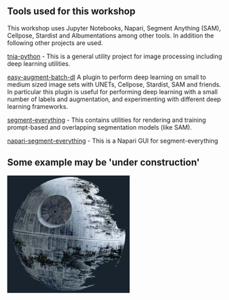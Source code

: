 ## Tools used for this workshop

This workshop uses Jupyter Notebooks, Napari, Segment Anything (SAM), Cellpose, Stardist and Albumentations among other tools.  In addition the following other projects are used.

[tnia-python](https://github.com/True-North-Intelligent-Algorithms/tnia-python) - This is a general utility project for image processing including deep learning utilities.

[easy-augment-batch-dl](https://github.com/True-North-Intelligent-Algorithms/napari-easy-augment-batch-dl) A plugin to perform deep learning on small to medium sized image sets with UNETs, Cellpose, Stardist, SAM and friends.  In particular this plugin is useful for performing deep learning with a small number of labels and augmentation, and experimenting with different deep learning frameworks.  

[segment-everything](https://github.com/True-North-Intelligent-Algorithms/segment-everything) - This contains utilities for rendering and training prompt-based and overlapping segmentation models (like SAM).  

[napari-segment-everything](https://github.com/True-North-Intelligent-Algorithms/napari-segment-everything) - This is a Napari GUI for segment-everything

## Some example may be 'under construction' 



![not found](under_construction.jpg)   